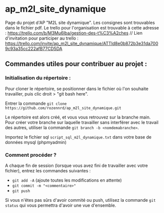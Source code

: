 # ap_m2l_site_dynamique

Page du projet d'AP "M2L site dynamique". 
Les consignes sont trouvables dans le fichier pdf. 
Le trello pour l'organisation est trouvable à cette adresse : https://trello.com/b/M3Mu6Iba/gestion-des-t%C3%A2ches // Lien d'invitation pour participer au trello : https://trello.com/invite/ap_m2l_site_dynamique/ATTId8e0b872b3e31da7009c93a35cc222afB77CD5DA 

## Commandes utiles pour contribuer au projet : 
### Initialisation du répertoire : 
Pour cloner le répertoire, se positionner dans le fichier où l'on souhaite travailler, puis clic droit > "git bash here". 

Entrer la commande `git clone https://github.com/rozennrd/ap_m2l_site_dynamique.git`

Le répertoire est alors créé, et vous vous retrouvez sur la branche main. 
Pour créer votre branche sur laquelle travailler sans interférer avec le travail des autres, utiliser la commande `git branch -b <nomdemabranche>`. 

Importez le fichier sql `script_sql_m2l_dynamique.txt` dans votre base de données mysql (phpmyadmin)

### Comment procéder ? 
A chaque fin de session (lorsque vous avez fini de travailler avec votre fichier), entrez les commandes suivantes : 

* `git add -A` (ajoute toutes les modifications en attente) 
* `git commit -m "<commentaire>"`
* `git push`

Si vous n'êtes pas sûrs d'avoir commité ou push, utilisez la commande `git status` qui vous permettra d'avoir une vue d'ensemble. 
